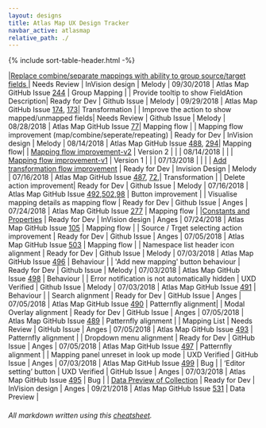 ```yaml
---
layout: designs
title: Atlas Map UX Design Tracker
navbar_active: atlasmap
relative_path: ./
---
```


{% include sort-table-header.html -%}

|<a href="https://redhat.invisionapp.com/share/W2O9AZS8Y4G#/322055150_Design-Change1">Replace combine/separate mappings with ability to group source/target fields </a> | Needs Review | InVision design | Melody | 09/30/2018  | Atlas Map GitHub Issue [244](https://github.com/atlasmap/atlasmap/issues/244) | Group Mapping |
| Provide tooltip to show FieldAtion Description|  Ready for Dev | Github Issue | Melody | 09/29/2018  | Atlas Map GitHub Issue [174](https://github.com/atlasmap/atlasmap/issues/174), [173](https://github.com/atlasmap/atlasmap/issues/173)| Transformation |
| Improve the action to show mapped/unmapped fields|  Needs Review | Github Issue | Melody | 08/28/2018  | Atlas Map GitHub Issue [77](https://github.com/atlasmap/atlasmap/issues/77)| Mapping flow |
| Mapping flow improvement (map/combine/seperate/repeating) | Ready for Dev  | InVision design | Melody | 08/14/2018  | Atlas Map GitHub Issue [488](https://github.com/atlasmap/atlasmap/issues/488), [294](https://github.com/atlasmap/atlasmap/issues/294)| Mapping flow|
| <a href="https://redhat.invisionapp.com/share/7RNJ944PFH9#/314527595_Mappingflow1">Mapping flow improvement-v2</a> | Version 2 | | | 08/14/2018 |  |
| <a href="https://redhat.invisionapp.com/share/45NC8K8E69K#/314721090_Mappingflow">Mapping flow improvement-v1</a> | Version 1 | | | 07/13/2018 |  | |
| <a href="https://redhat.invisionapp.com/share/BQMZW7N8CJV#/screens/309112230">Add transformation flow improvement</a> | Ready for Dev | Invision Design | Melody | 07/16/2018  | Atlas Map GitHub Issue [487](https://github.com/atlasmap/atlasmap/issues/487), [72](https://github.com/atlasmap/atlasmap/issues/72),| Transformation |
| Delete action improvement| Ready for Dev | Github Issue | Melody | 07/16/2018  | Atlas Map GitHub Issue [492](https://github.com/atlasmap/atlasmap/issues/492),[502](https://github.com/atlasmap/atlasmap/issues/502),[98](https://github.com/atlasmap/atlasmap/issues/98) | Button improvement |
| Visualise mapping details as mapping flow | Ready for Dev | Github Issue | Anges | 07/24/2018  | Atlas Map GitHub Issue [277](https://github.com/atlasmap/atlasmap/issues/277) | Mapping flow |
|<a href="https://redhat.invisionapp.com/share/KHN4L5JNE5R">Constants and Properties</a> | Ready for Dev | InVision design | Anges | 07/24/2018  | Atlas Map GitHub Issue [105](https://github.com/atlasmap/atlasmap/issues/105) | Mapping flow |
| Source / Trget selecting action improvement | Ready for Dev | Github Issue | Anges | 07/05/2018  | Atlas Map GitHub Issue [503](https://github.com/atlasmap/atlasmap/issues/503) | Mapping flow |
| Namespace list header icon alignment | Ready for Dev | Github Issue | Melody | 07/03/2018  | Atlas Map GitHub Issue [496](https://github.com/atlasmap/atlasmap/issues/496) | Behaviour |
| 'Add new mapping' button behaviour | Ready for Dev | Github Issue | Melody | 07/03/2018  | Atlas Map GitHub Issue [498](https://github.com/atlasmap/atlasmap/issues/498) | Behaviour |
| Error notification is not automatically hidden | UXD Verified | Github Issue | Melody | 07/03/2018  | Atlas Map GitHub Issue [491](https://github.com/atlasmap/atlasmap/issues/491) | Behaviour |
| Search alignment | Ready for Dev  | GitHub Issue | Anges | 07/05/2018  | Atlas Map GitHub Issue [490](https://github.com/atlasmap/atlasmap/issues/490) | Patternfly alignment|
| Modal Overlay alignment | Ready for Dev | GitHub Issue | Anges | 07/05/2018  | Atlas Map GitHub Issue [489](https://github.com/atlasmap/atlasmap/issues/489) | Patternfly alignment |
| Mapping List | Needs Review | GitHub Issue | Anges | 07/05/2018  | Atlas Map GitHub Issue [493](https://github.com/atlasmap/atlasmap/issues/493) | Patternfly alignment |
| Dropdown menu alignment  | Ready for Dev | GitHub Issue | Anges | 07/05/2018  | Atlas Map GitHub Issue [497](https://github.com/atlasmap/atlasmap/issues/497) | Patternfly alignment |
| Mapping panel unreset in look up mode | UXD Verified | GitHub Issue | Anges | 07/03/2018  | Atlas Map GitHub Issue [499](https://github.com/atlasmap/atlasmap/issues/499) | Bug | 
| ‘Editor setting’ button | UXD Verified | GitHub Issue | Anges | 07/03/2018  | Atlas Map GitHub Issue [495](https://github.com/atlasmap/atlasmap/issues/495) | Bug | 
| <a href="https://redhat.invisionapp.com/share/W4N2PN7JNV7#/321255058_Data_Prevew_Of_Collection">Data Preview of Collection</a> | Ready for Dev | InVision design | Anges | 09/21/2018  | Atlas Map GitHub Issue [531](https://github.com/atlasmap/atlasmap/issues/531) | Data Preview |

###### All markdown written using this [cheatsheet](https://github.com/adam-p/markdown-here/wiki/Markdown-Cheatsheet).
